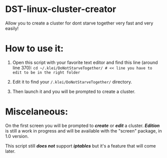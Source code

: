 # DST-linux-cluster-creator
Allow you to create a cluster for dont starve together very fast and very easily!

# How to use it:
1. Open this script with your favorite text editor and find this line (around line 370): `cd ~/.klei/DoNotStarveTogether/ # << line you have to edit to be in the right folder`

2. Edit it to find your `/.klei/DoNotStarveTogether/` directory.

3. Then launch it and you will be prompted to create a cluster. 

# Miscelaneous:
On the first screen you will be prompted to ***create*** or ***edit*** a cluster. ***Edition*** is still a work in progress and will be available with the "screen" package, in 1.0 version.

This script still ***does not*** support ***iptables*** but it's a feature that will come later.
